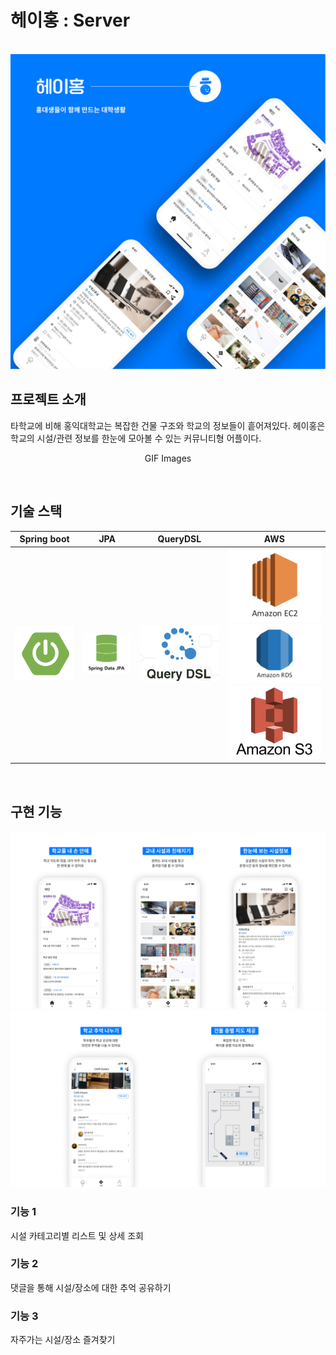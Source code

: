 # 헤이홍 : Server

<p align="center">
  <br>
  <img src="./images/app_main_img.png">
  <br>
</p>

## 프로젝트 소개

<p align="justify">
</p>
타학교에 비해 홍익대학교는 복잡한 건물 구조와 학교의 정보들이 흩어져있다. 헤이홍은 학교의 시설/관련 정보를 한눈에 모아볼 수 있는 커뮤니티형 어플이다.
<p align="center">
GIF Images
</p>

<br>

## 기술 스택

| Spring boot | JPA |  QueryDSL  |  AWS  |
| :--------: | :--------: | :------: | :-----: |
|   ![sb]    |   ![jpa]    | ![dsl] | ![ec2] ![rds] ![s3] |

<br>

## 구현 기능
<img src="./images/app_sub_img1.png"><img src="./images/app_sub_img2.png">
### 기능 1
시설 카테고리별 리스트 및 상세 조회
### 기능 2
댓글을 통해 시설/장소에 대한 추억 공유하기
### 기능 3
자주가는 시설/장소 즐겨찾기 

<br>




<!-- Stack Icon Refernces -->

[sb]: /images/spring.png
[jpa]: /images/jpa.png
[dsl]: /images/queryDsl.png
[ec2]: /images/ec2.png
[rds]: /images/rds.png
[s3]: /images/s3.png


